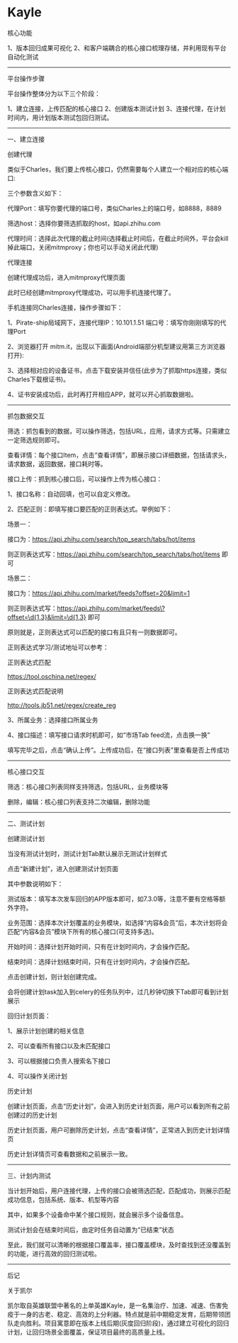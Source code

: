# Kayle

核心功能

1、版本回归成果可视化
2、和客户端耦合的核心接口梳理存储，并利用现有平台自动化测试

--------------------------------------------------------------------

平台操作步骤

平台操作整体分为以下三个阶段：

1、建立连接，上传匹配的核心接口
2、创建版本测试计划
3、连接代理，在计划时间内，用计划版本测试包回归测试。

--------------------------------------------------------------------
一、建立连接

创建代理

类似于Charles，我们要上传核心接口，仍然需要每个人建立一个相对应的核心端口:



三个参数含义如下：

代理Port：填写你要代理的端口号，类似Charles上的端口号，如8888，8889

筛选host：选择你要筛选抓取的host，如api.zhihu.com

代理时间：选择此次代理的截止时间(选择截止时间后，在截止时间外，平台会kill掉此端口，关闭mitmproxy；你也可以手动关闭此代理)

代理连接

创建代理成功后，进入mitmproxy代理页面

此时已经创建mitmproxy代理成功，可以用手机连接代理了。

手机连接同Charles连接，操作步骤如下：

1、Pirate-ship局域网下，连接代理IP：10.101.1.51  端口号：填写你刚刚填写的代理Port

2、浏览器打开 mitm.it，出现以下画面(Android端部分机型建议用第三方浏览器打开):

3、选择相对应的设备证书，点击下载安装并信任(此步为了抓取https连接，类似Charles下载根证书)。

4、证书安装成功后，此时再打开相应APP，就可以开心抓取数据啦。

--------------------------------------------------------------------

抓包数据交互

筛选：抓包看到的数据，可以操作筛选，包括URL，应用，请求方式等。只需建立一定筛选规则即可。

查看详情：每个接口Item，点击“查看详情”，即展示接口详细数据，包括请求头，请求数据，返回数据，接口耗时等。

接口上传：抓到核心接口后，可以操作上传为核心接口：

1、接口名称：自动回填，也可以自定义修改。

2、匹配正则：即填写接口要匹配的正则表达式。举例如下：

场景一：

接口为：https://api.zhihu.com/search/top_search/tabs/hot/items

则正则表达式写：https://api.zhihu.com/search/top_search/tabs/hot/items 即可

场景二：

接口为：https://api.zhihu.com/market/feeds?offset=20&limit=1

则正则表达式写：https://api.zhihu.com/market/feeds\?offset=\d{1,3}&limit=\d{1,3} 即可

原则就是，正则表达式可以匹配的接口有且只有一则数据即可。

正则表达式学习/测试地址可以参考：

正则表达式匹配

https://tool.oschina.net/regex/

正则表达式匹配说明

http://tools.jb51.net/regex/create_reg

3、所属业务：选择接口所属业务

4、接口描述：填写接口请求时机即可，如“市场Tab feed流，点击换一换”

填写完毕之后，点击“确认上传”。上传成功后，在“接口列表”里查看是否上传成功

--------------------------------------------------------------------

核心接口交互

筛选：核心接口列表同样支持筛选，包括URL，业务模块等

删除，编辑：核心接口列表支持二次编辑，删除功能

--------------------------------------------------------------------

二、测试计划

创建测试计划

当没有测试计划时，测试计划Tab默认展示无测试计划样式

点击“新建计划”，进入创建测试计划页面

其中参数说明如下：

测试版本：填写本次发车回归的APP版本即可，如7.3.0等，注意不要有空格等额外字符。

业务范围：选择本次计划覆盖的业务模块，如选择“内容&会员”后，本次计划将会匹配“内容&会员”模块下所有的核心接口(可支持多选)。

开始时间：选择计划开始时间，只有在计划时间内，才会操作匹配。

结束时间：选择计划结束时间，只有在计划时间内，才会操作匹配。

点击创建计划，则计划创建完成。

会将创建计划task加入到celery的任务队列中，过几秒钟切换下Tab即可看到计划展示

回归计划页面：

1、展示计划创建的相关信息

2、可以查看所有接口以及未匹配接口

3、可以根据接口负责人搜索名下接口

4、可以操作关闭计划


历史计划

创建计划页面，点击“历史计划”，会进入到历史计划页面，用户可以看到所有之前创建过的历史计划

历史计划页面，用户可删除历史计划，点击“查看详情”，正常进入到历史计划详情页

历史计划详情页可查看数据和之前展示一致。

--------------------------------------------------------------------

三、计划内测试

当计划开始后，用户连接代理，上传的接口会被筛选匹配，匹配成功，则展示匹配成功信息，包括系统、版本、机型等内容

其中，如果多个设备命中某个接口规则，就会展示多个设备信息。

测试计划会在结束时间后，由定时任务自动置为“已结束”状态

至此，我们就可以清晰的根据接口覆盖率，接口覆盖模块，及时查找到还没覆盖到的功能，进行高效的回归测试啦。

--------------------------------------------------------------------

后记

关于凯尔

凯尔取自英雄联盟中著名的上单英雄Kayle，是一名集治疗、加速、减速、伤害免疫于一身的古老、稳定、高效的上分利器。特点就是前中期稳定发育，后期带领团队走向胜利。项目寓意即在版本上线后期(灰度回归阶段)，通过建立可视化的回归计划，让回归场景全面覆盖，保证项目最终的高质量上线。



